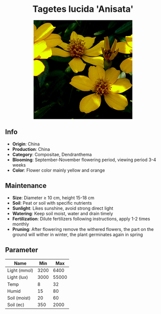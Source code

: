 <h1 align='center'>Tagetes lucida 'Anisata'</h1>
<p align="center">
    <img 
        align='center'
        width='320'
        src="../images/tagetes lucida anisata.png" 
        alt='Tagetes lucida 'Anisata'' />
</p>

## Info

 - **Origin**: China
 - **Production**: China
 - **Category**: Compositae, Dendranthema
 - **Blooming**: September-November flowering period, viewing period 3-4 weeks
 - **Color**: Flower color mainly yellow and orange

## Maintenance

 - **Size**: Diameter ≥ 10 cm, height 15-18 cm
 - **Soil**: Peat or soil with specific nutrients
 - **Sunlight**: Likes sunshine, avoid strong direct light
 - **Watering**: Keep soil moist, water and drain timely
 - **Fertilization**: Dilute fertilizers following instructions, apply 1-2 times monthly
 - **Pruning**: After flowering remove the withered flowers, the part on the ground will wither in winter, the plant germinates again in spring

## Parameter

| Name         | Min  | Max   |
|--------------|------|-------|
| Light (mmol) | 3200 | 6400  |
| Light (lux)  | 3000 | 55000 |
| Temp         | 8    | 32    |
| Humid        | 15   | 80    |
| Soil (moist) | 20   | 60    |
| Soil (ec)    | 350  | 2000  |